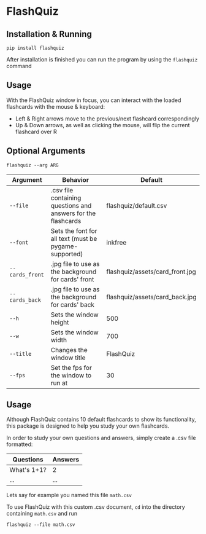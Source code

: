 # FlashQuiz
## Installation & Running

`pip install flashquiz`

After installation is finished you can run the program by using the `flashquiz` command

## Usage

With the FlashQuiz window in focus, you can interact with the loaded flashcards with the mouse & keyboard:

- Left & Right arrows move to the previous/next flashcard correspondingly
- Up & Down arrows, as well as clicking the mouse, will flip the current flashcard over
R
## Optional Arguments

`flashquiz --arg ARG`

| Argument        | Behavior                                                      | Default                         |
|-----------------|---------------------------------------------------------------|---------------------------------|
| `--file`        | .csv file containing questions and answers for the flashcards | flashquiz/default.csv           |
| `--font`        | Sets the font for all text (must be pygame-supported)         | inkfree                         |
| `--cards_front` | .jpg file to use as the background for cards' front           | flashquiz/assets/card_front.jpg |
| `--cards_back`  | .jpg file to use as the background for cards' back            | flashquiz/assets/card_back.jpg  |
| `--h`           | Sets the window height                                        | 500                             |
| `--w`           | Sets the window width                                         | 700                             |
| `--title`       | Changes the window title                                      | FlashQuiz                       |
| `--fps`         | Set the fps for the window to run at                          | 30                              |


## Usage

Although FlashQuiz contains 10 default flashcards to show its functionality, this package is designed to help you study your own flashcards.

In order to study your own questions and answers, simply create a .csv file formatted:

| Questions   | Answers |
|-------------|---------|
| What's 1+1? | 2       |
| ...         | ...     |

Lets say for example you named this file `math.csv`

To use FlashQuiz with this custom .csv document, `cd` into the directory containing `math.csv` and run

`flashquiz --file math.csv`